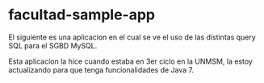 facultad-sample-app
===================

El siguiente es una aplicacion en el cual se ve el uso de las distintas query SQL para el SGBD MySQL.

Esta aplicacion la hice cuando estaba en 3er ciclo en la UNMSM, la estoy actualizando para que tenga funcionalidades de Java 7.
